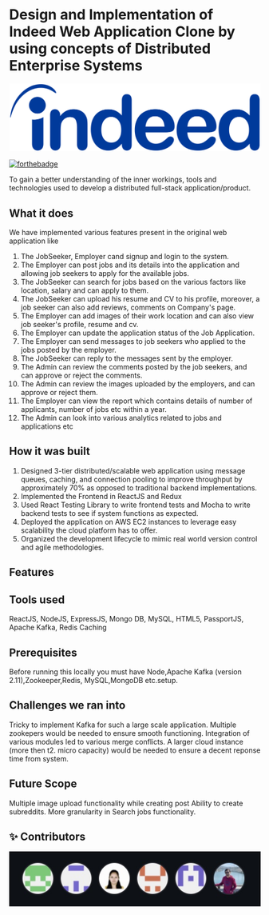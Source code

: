 # Design and Implementation of Indeed Web Application Clone by using concepts of Distributed Enterprise Systems

<p align="center">
  <img src="https://github.com/Priyanka-NAM/Indeed/blob/develop/frontend/public/Images/Indeed_logo.png"/>
</p>


[![forthebadge](https://forthebadge.com/images/badges/made-with-javascript.svg)](https://forthebadge.com)


To gain a better understanding of the inner workings, tools and technologies used to develop a distributed full-stack application/product.

## What it does
We have implemented various features present in the original web application like
1) The JobSeeker, Employer cand signup and login to the system.
2) The Employer can post jobs and its details into the application and allowing job seekers to apply for the available jobs.
3) The JobSeeker can search for jobs based on the various factors like location, salary and can apply to them.
4) The JobSeeker can upload his resume and CV to his profile, moreover, a job seeker can also add reviews, comments on Company's page.
5) The Employer can add images of their work location and can also view job seeker's profile, resume and cv.
6) The Employer can update the application status of the Job Application.
7) The Employer can send messages to job seekers who applied to the jobs posted by the employer.
8) The JobSeeker can reply to the messages sent by the employer.
9) The Admin can review the comments posted by the job seekers, and can approve or reject the comments.
10) The Admin can review the images uploaded by the employers, and can approve or reject them.
11) The Employer can view the report which contains details of number of applicants, number of jobs etc within a year. 
12) The Admin can look into various analytics related to jobs and applications etc

## How it was built
1) Designed 3-tier distributed/scalable web application using message queues, caching, and connection pooling to improve throughput by approximately 70% as opposed to traditional backend implementations.
2) Implemented the Frontend in ReactJS and Redux  
3) Used React Testing Library to write frontend tests and Mocha to write backend tests to see if system functions as expected.
4) Deployed the application on AWS EC2 instances to leverage easy scalability the cloud platform has to offer. 
5) Organized the development lifecycle to mimic real world version control and agile methodologies.

## Features

## Tools used 
 ReactJS, NodeJS, ExpressJS, Mongo DB, MySQL, HTML5, PassportJS, Apache Kafka, Redis Caching

## Prerequisites
Before running this locally you must have Node,Apache Kafka (version 2.11),Zookeeper,Redis, MySQL,MongoDB etc.setup.

## Challenges we ran into
Tricky to implement Kafka for such a large scale application. Multiple zookepers would be needed to ensure smooth functioning.
Integration of various modules led to various merge conflicts.
A larger cloud instance (more then t2. micro capacity) would be needed to ensure a decent reponse time from system.

## Future Scope
Multiple image upload functionality while creating post
Ability to create subreddits.
More granularity in Search jobs functionality.

## ✨ Contributors
<a href="https://github.com/Priyanka-NAM/Indeed/graphs/contributors">
  <img src="https://github.com/Priyanka-NAM/Indeed/blob/develop/uploads/Contributors.jpg"/>
</a>  


